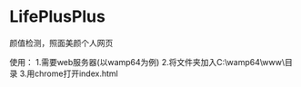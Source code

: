 # LifePlusPlus
颜值检测，照面美颜个人网页

使用：
1.需要web服务器(以wamp64为例)
2.将文件夹加入C:\wamp64\www\目录
3.用chrome打开index.html
